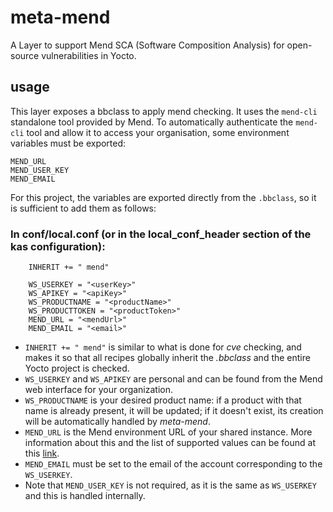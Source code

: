 
# meta-mend

A Layer to support Mend SCA (Software Composition Analysis) for open-source vulnerabilities in Yocto.


## usage

This layer exposes a bbclass to apply mend checking.
It uses the `mend-cli` standalone tool provided by Mend.
To automatically authenticate the `mend-cli` tool and allow it to
access your organisation, some environment variables must be
exported:

    MEND_URL
    MEND_USER_KEY
    MEND_EMAIL

For this project, the variables are exported directly from the
`.bbclass`, so it is sufficient to add them as follows:

 ### In conf/local.conf (or in the local_conf_header section of the kas configuration):

```
    INHERIT += " mend"
    
    WS_USERKEY = "<userKey>"
    WS_APIKEY = "<apiKey>"
    WS_PRODUCTNAME = "<productName>"
    WS_PRODUCTTOKEN = "<productToken>"
    MEND_URL = "<mendUrl>"
    MEND_EMAIL = "<email>"
```

- `INHERIT += " mend"` is similar to what is done for _cve_ checking,
  and makes it so that all recipes globally inherit the _.bbclass_ and
  the entire Yocto project is checked.
- `WS_USERKEY` and `WS_APIKEY` are personal and can be found from the
  Mend web interface for your organization.
- `WS_PRODUCTNAME` is your desired product name: if a product with that
  name is already present, it will be updated; if it doesn't exist, its
  creation will be automatically handled by _meta-mend_.
- `MEND_URL` is the Mend environment URL of your shared instance.
  More information about this and the list of supported values
  can be found at this
  [link](https://docs.mend.io/platform/latest/authenticate-your-login-for-the-mend-cli#AuthenticateyourloginfortheMendCLI-MendCLI-mendauthloginparameters).
- `MEND_EMAIL` must be set to the email of the account
  corresponding to the `WS_USERKEY`.
- Note that `MEND_USER_KEY` is not required, as it is the same as
  `WS_USERKEY` and this is handled internally.
